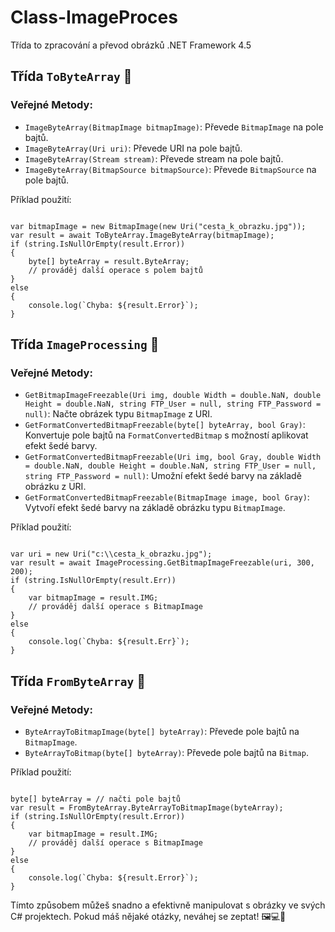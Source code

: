# Class-ImageProces
Třída to zpracování a převod obrázků
 .NET Framework 4.5

<!DOCTYPE html>
<html lang="cs">
<head>
    <meta charset="UTF-8">
    <meta name="viewport" content="width=device-width, initial-scale=1.0">
    <title>Popis Použití Knihovny pro Zpracování Obrázků</title>
</head>
<body>

<h2>Třída <code>ToByteArray</code> 📸</h2>

<h3>Veřejné Metody:</h3>
<ul>
    <li><code>ImageByteArray(BitmapImage bitmapImage)</code>: Převede <code>BitmapImage</code> na pole bajtů.</li>
    <li><code>ImageByteArray(Uri uri)</code>: Převede URI na pole bajtů.</li>
    <li><code>ImageByteArray(Stream stream)</code>: Převede stream na pole bajtů.</li>
    <li><code>ImageByteArray(BitmapSource bitmapSource)</code>: Převede <code>BitmapSource</code> na pole bajtů.</li>
</ul>

<p>Příklad použití:</p>

<pre><code>
var bitmapImage = new BitmapImage(new Uri("cesta_k_obrazku.jpg"));
var result = await ToByteArray.ImageByteArray(bitmapImage);
if (string.IsNullOrEmpty(result.Error))
{
    byte[] byteArray = result.ByteArray;
    // prováděj další operace s polem bajtů
}
else
{
    console.log(`Chyba: ${result.Error}`);
}
</code></pre>

<h2>Třída <code>ImageProcessing</code> 🎨</h2>

<h3>Veřejné Metody:</h3>
<ul>
    <li><code>GetBitmapImageFreezable(Uri img, double Width = double.NaN, double Height = double.NaN, string FTP_User = null, string FTP_Password = null)</code>: Načte obrázek typu <code>BitmapImage</code> z URI.</li>
    <li><code>GetFormatConvertedBitmapFreezable(byte[] byteArray, bool Gray)</code>: Konvertuje pole bajtů na <code>FormatConvertedBitmap</code> s možností aplikovat efekt šedé barvy.</li>
    <li><code>GetFormatConvertedBitmapFreezable(Uri img, bool Gray, double Width = double.NaN, double Height = double.NaN, string FTP_User = null, string FTP_Password = null)</code>: Umožní efekt šedé barvy na základě obrázku z URI.</li>
    <li><code>GetFormatConvertedBitmapFreezable(BitmapImage image, bool Gray)</code>: Vytvoří efekt šedé barvy na základě obrázku typu <code>BitmapImage</code>.</li>
</ul>

<p>Příklad použití:</p>

<pre><code>
var uri = new Uri("c:\\cesta_k_obrazku.jpg");
var result = await ImageProcessing.GetBitmapImageFreezable(uri, 300, 200);
if (string.IsNullOrEmpty(result.Err))
{
    var bitmapImage = result.IMG;
    // prováděj další operace s BitmapImage
}
else
{
    console.log(`Chyba: ${result.Err}`);
}
</code></pre>

<h2>Třída <code>FromByteArray</code> 🔄</h2>

<h3>Veřejné Metody:</h3>
<ul>
    <li><code>ByteArrayToBitmapImage(byte[] byteArray)</code>: Převede pole bajtů na <code>BitmapImage</code>.</li>
    <li><code>ByteArrayToBitmap(byte[] byteArray)</code>: Převede pole bajtů na <code>Bitmap</code>.</li>
</ul>

<p>Příklad použití:</p>

<pre><code>
byte[] byteArray = // načti pole bajtů
var result = FromByteArray.ByteArrayToBitmapImage(byteArray);
if (string.IsNullOrEmpty(result.Error))
{
    var bitmapImage = result.IMG;
    // prováděj další operace s BitmapImage
}
else
{
    console.log(`Chyba: ${result.Error}`);
}
</code></pre>

<p>Tímto způsobem můžeš snadno a efektivně manipulovat s obrázky ve svých C# projektech. Pokud máš nějaké otázky, neváhej se zeptat! 🖼️💻🚀</p>

</body>
</html>
